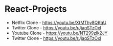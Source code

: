 # React-Projects

* Netflix Clone - https://youtu.be/XtMThy8QKqU
* Twitter Clone - https://youtu.be/rJjaqSTzOxI
* Youtube Clone - https://youtu.be/NT299zIk2JY
* Twitter Clone - https://youtu.be/rJjaqSTzOxI
